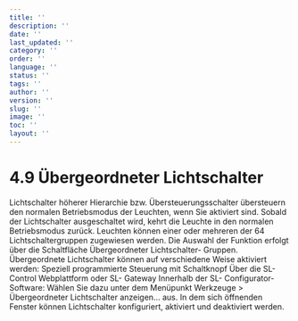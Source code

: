 ```yaml
---
title: ''
description: ''
date: ''
last_updated: ''
category: ''
order: ''
language: ''
status: ''
tags: ''
author: ''
version: ''
slug: ''
image: ''
toc: ''
layout: ''
---
```

# 4.9 Übergeordneter Lichtschalter

Lichtschalter höherer Hierarchie bzw. Übersteuerungsschalter übersteuern den normalen Betriebsmodus der Leuchten, wenn Sie aktiviert sind. Sobald der Lichtschalter ausgeschaltet wird, kehrt die Leuchte in den normalen Betriebsmodus zurück.
Leuchten können einer oder mehreren der 64 Lichtschaltergruppen zugewiesen werden. Die Auswahl der Funktion erfolgt über die Schaltfläche Übergeordneter Lichtschalter- Gruppen.
Übergeordnete Lichtschalter können auf verschiedene Weise aktiviert werden:
Speziell programmierte Steuerung mit Schaltknopf
Über die SL- Control Webplattform oder SL- Gateway
Innerhalb der SL- Configurator- Software: Wählen Sie dazu unter dem Menüpunkt Werkzeuge > Übergeordneter Lichtschalter anzeigen... aus. In dem sich öffnenden Fenster können Lichtschalter konfiguriert, aktiviert und deaktiviert werden.
